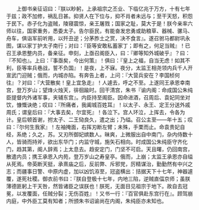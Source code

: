 <!-- { "loadSidebar": true } -->
　　上御书亲征诏曰：『朕以眇躬，上承祖宗之丕业、下临亿兆于万方，十有七年于兹；政不加修，祸乱日甚。抑贤人在下位与，抑不肖者未远与；至干天怒，积怨于民下。赤子化为盗贼，陵寝震惊，亲王屠戮；国家之耻，莫大于是！朕今亲率六师以往，国家重务，悉委太子。告尔臣民，有能奋发忠勇或助粮草、器械、骡马、舟车，俱诣军前听用，以歼丑逆；分茅胙土之赏，决不食言』。遂召驸马都尉巩永图，谋以家丁护太子南行；对曰：『臣等安敢私蓄家丁；即有之，何足当贼』！已召王承恩整内员，备亲征。申刻，上亟召阁臣入，曰：『卿等知外城破乎』？曰：『不知也』。上曰：『事亟矣，今出何策』！俱曰：『皇上之福，自当无虑！如其不利，臣等率兵巷战，誓不负国』！是夜，上不寐。夜分，太监王相尧领内兵千人开宣武门迎贼；俄而，内城亦陷。有奔告上者，上问：『大营兵安在？李国桢何往』？对曰：『大营散矣！皇上宜急走』！人遽去，呼之不至。上遂同王承恩幸南宫，登万岁山；望烽火烛天，徘徊踰时。回干清宫，朱书『谕内阁：命成国公朱纯臣提督内外诸军事，夹辅东宫』。内臣持至阁臣。因命进酒，召周后、袁妃同坐对饮，慷慨诀绝；叹曰：『所痛者，我阖城百姓耳』！以太子、永王、定王分送外戚周氏；谓皇后曰：『大事去矣，尔宜死』！各泣下。宫人环泣，上挥去，令各为计。皇后顿首谢，拊太子、二王恸良久，遣之出；乃缢。召公主至——年十五；叹曰：『尔何生我家』！左袖掩面，右挥刃断左臂；未殊，手栗而止。命袁贵妃自经，系绝；久之，苏。又刃所御妃嫔数人。昧爽，上微服出自中南门，杂内侍数十人，皆骑而持斧，欲出东华门；内监守城，施矢石相向。时成国公朱纯臣守齐化门，趋其第，阍人辞焉；上太息去。趋安定门，门坚不可启。天且曙，仍回南宫，散遣内员；携王承恩入内苑，登万岁山之寿皇亭。俄而，上崩；太监王承恩亦自缢从死焉。帝英断天挺，承熹庙之后，反前弊、斥邪党，厉精谋治，勤勤然有中兴之志；而疆事日警、中原内虚，加以凶饥洊至，冠盗横出：拮据天下十七年，神器遽覆，遂死社稷。御衣前书曰：『朕自登极十七年，内地三陷，逆贼直偪京师；虽朕薄德匪躬上干天咎，然皆诸臣之误朕也！朕死，无面目见祖宗于地下。故自去冠冕，以发覆面，任贼分裂；无伤百姓』！又书一行：『百官俱赴东宫行在』。顾驾崩内庭，中外臣工莫有知者；所颁朱书诏谕尚在内阁，朱纯臣亦未知也。


